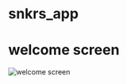 # snkrs_app

# welcome screen
![welcome screen](https://user-images.githubusercontent.com/124202145/228231284-264bb63f-123a-4ade-bd7f-f08176cac5ef.png)
